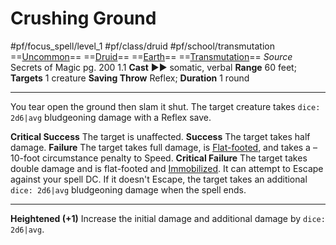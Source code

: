 # Crushing Ground
#pf/focus_spell/level_1 #pf/class/druid #pf/school/transmutation 
==[Uncommon](../../../Traits/Uncommon.md)== ==[Druid](../../../Traits/Druid.md)== ==[Earth](../../../Traits/Earth.md)== ==[Transmutation](../../../Traits/Transmutation.md)==
*Source* Secrets of Magic pg. 200 1.1
**Cast** ►► somatic, verbal
**Range** 60 feet; **Targets** 1 creature
**Saving Throw** Reflex; **Duration** 1 round

---
You tear open the ground then slam it shut. The target creature takes `dice: 2d6|avg` bludgeoning damage with a Reflex save.

**Critical Success** The target is unaffected.
**Success** The target takes half damage.
**Failure** The target takes full damage, is [Flat-footed](../../../Conditions/Flat-footed.md), and takes a –10-foot circumstance penalty to Speed.
**Critical Failure** The target takes double damage and is flat-footed and [Immobilized](../../../Conditions/Immobilized.md). It can attempt to Escape against your spell DC. If it doesn't Escape, the target takes an additional `dice: 2d6|avg` bludgeoning damage when the spell ends.

<hr>

**Heightened (+1)** Increase the initial damage and additional damage by `dice: 2d6|avg`.